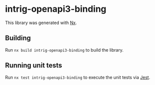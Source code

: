 # intrig-openapi3-binding

This library was generated with [Nx](https://nx.dev).

## Building

Run `nx build intrig-openapi3-binding` to build the library.

## Running unit tests

Run `nx test intrig-openapi3-binding` to execute the unit tests via [Jest](https://jestjs.io).

